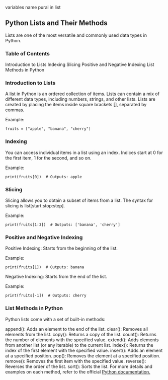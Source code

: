 variables name pural in list

## Python Lists and Their Methods

Lists are one of the most versatile and commonly used data types in Python.

### Table of Contents

Introduction to Lists
Indexing
Slicing
Positive and Negative Indexing
List Methods in Python

### Introduction to Lists

A list in Python is an ordered collection of items. Lists can contain a mix of different data types, including numbers, strings, and other lists. Lists are created by placing the items inside square brackets [], separated by commas.

Example:

```
fruits = ["apple", "banana", "cherry"]
```

### Indexing

You can access individual items in a list using an index. Indices start at 0 for the first item, 1 for the second, and so on.

Example:

```
print(fruits[0])  # Outputs: apple
```

### Slicing

Slicing allows you to obtain a subset of items from a list. The syntax for slicing is list[start:stop:step].

Example:

```
print(fruits[1:3])  # Outputs: ['banana', 'cherry']
```

### Positive and Negative Indexing

Positive Indexing: Starts from the beginning of the list.

Example:

```
print(fruits[1])  # Outputs: banana
```

Negative Indexing: Starts from the end of the list.

Example:

```
print(fruits[-1])  # Outputs: cherry
```

### List Methods in Python

Python lists come with a set of built-in methods:

append(): Adds an element to the end of the list.
clear(): Removes all elements from the list.
copy(): Returns a copy of the list.
count(): Returns the number of elements with the specified value.
extend(): Adds elements from another list (or any iterable) to the current list.
index(): Returns the index of the first element with the specified value.
insert(): Adds an element at a specified position.
pop(): Removes the element at a specified position.
remove(): Removes the first item with the specified value.
reverse(): Reverses the order of the list.
sort(): Sorts the list.
For more details and examples on each method, refer to the official <a href='https://docs.python.org/3/tutorial/datastructures.html#more-on-lists'>Python documentation.</a>
